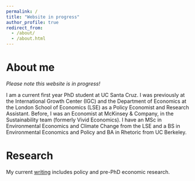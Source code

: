 ```yaml
---
permalink: /
title: "Website in progress"
author_profile: true
redirect_from: 
  - /about/
  - /about.html
---
```


About me
======
*Please note this website is in progress!* 

I am a current first year PhD student at UC Santa Cruz. I was previously at the International Growth Center (IGC) and the Department of Economics at the London School of Economics (LSE) as a Policy Economist and Research Assistant. Before, I was an Economist at McKinsey & Company, in the Sustainability team (formerly Vivid Economics). I have an MSc in Environmental Economics and Climate Change from the LSE and a BS in Environmental Economics and Policy and BA in Rhetoric from UC Berkeley.

Research
======
My current [writing](https://allegra-saggese-econ.github.io/publications/) includes policy and pre-PhD economic research. 
